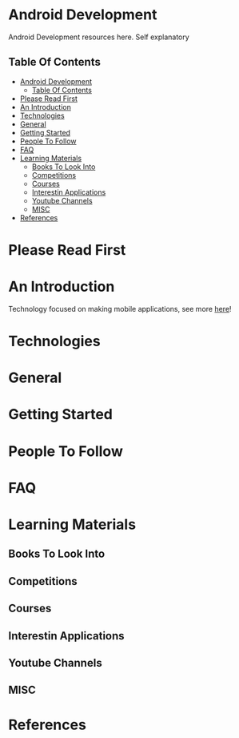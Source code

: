 # Android Development

Android Development resources here. Self explanatory

## Table Of Contents
- [Android Development](#android-development)
  - [Table Of Contents](#table-of-contents)
- [Please Read First](#please-read-first)
- [An Introduction](#an-introduction)
- [Technologies](#technologies)
- [General](#general)
- [Getting Started](#getting-started)
- [People To Follow](#people-to-follow)
- [FAQ](#faq)
- [Learning Materials](#learning-materials)
  - [Books To Look Into](#books-to-look-into)
  - [Competitions](#competitions)
  - [Courses](#courses)
  - [Interestin Applications](#interestin-applications)
  - [Youtube Channels](#youtube-channels)
  - [MISC](#misc)
- [References](#references)

# Please Read First

# An Introduction

Technology focused on making mobile applications, see more [here](https://developer.android.com/)!

# Technologies

# General

# Getting Started

# People To Follow

# FAQ

# Learning Materials

## Books To Look Into

## Competitions

## Courses

## Interestin Applications

## Youtube Channels

## MISC

# References
